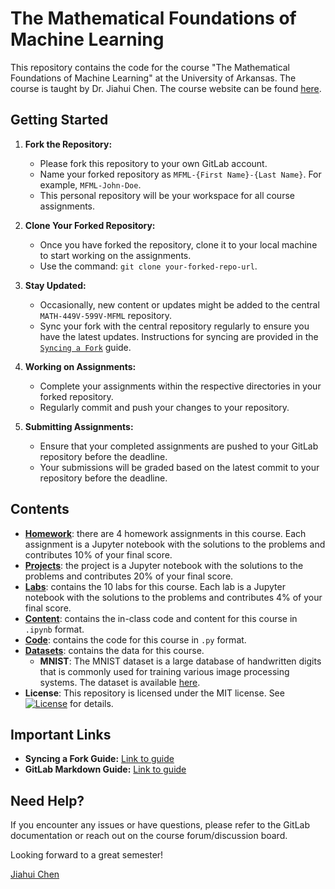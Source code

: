 # The Mathematical Foundations of Machine Learning
This repository contains the code for the course "The Mathematical Foundations of Machine Learning" at the University of Arkansas. The course is taught by Dr. Jiahui Chen. The course website can be found [here](https://jiahuic.github.io/teaching/math-499v599v/).

## Getting Started

1. **Fork the Repository:**
   - Please fork this repository to your own GitLab account.
   - Name your forked repository as `MFML-{First Name}-{Last Name}`. For example, `MFML-John-Doe`.
   - This personal repository will be your workspace for all course assignments.

2. **Clone Your Forked Repository:**
   - Once you have forked the repository, clone it to your local machine to start working on the assignments.
   - Use the command: `git clone your-forked-repo-url`.

3. **Stay Updated:**
   - Occasionally, new content or updates might be added to the central `MATH-449V-599V-MFML` repository.
   - Sync your fork with the central repository regularly to ensure you have the latest updates. Instructions for syncing are provided in the [`Syncing a Fork`](labs/lab0.md#task3) guide.

4. **Working on Assignments:**
   - Complete your assignments within the respective directories in your forked repository.
   - Regularly commit and push your changes to your repository.

5. **Submitting Assignments:**
   - Ensure that your completed assignments are pushed to your GitLab repository before the deadline.
   - Your submissions will be graded based on the latest commit to your repository before the deadline.

## Contents
- [**Homework**](./homework): there are 4 homework assignments in this course. Each assignment is a Jupyter notebook with the solutions to the problems and contributes 10% of your final score.
- [**Projects**](./projects): the project is a Jupyter notebook with the solutions to the problems and contributes 20% of your final score.
- [**Labs**](./labs): contains the 10 labs for this course. Each lab is a Jupyter notebook with the solutions to the problems and contributes 4% of your final score.
- [**Content**](./content): contains the in-class code and content for this course in `.ipynb` format.
- [**Code**](./code): contains the code for this course in `.py` format.
- [**Datasets**](./datasets): contains the data for this course.
   - **MNIST**: The MNIST dataset is a large database of handwritten digits that is commonly used for training various image processing systems. The dataset is available [here](http://yann.lecun.com/exdb/mnist/).
- **License**: This repository is licensed under the MIT license. See [![License](https://img.shields.io/badge/license-MIT-green)](./LICENSE) for details.

## Important Links

- **Syncing a Fork Guide:** [Link to guide](https://docs.gitlab.com/ee/gitlab-basics/fork-project.html#syncing-the-fork)
- **GitLab Markdown Guide:** [Link to guide](https://docs.gitlab.com/ee/user/markdown.html)

## Need Help?

If you encounter any issues or have questions, please refer to the GitLab documentation or reach out on the course forum/discussion board.

Looking forward to a great semester!

[Jiahui Chen](https://jiahuic.github.io/)
